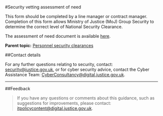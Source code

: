 #Security vetting assessment of need

This form should be completed by a line manager or contract manager. Completion of this form allows Ministry of Justice (MoJ) Group Security to determine the correct level of National Security Clearance.

The assessment of need document is available [here](./gs/security-vetting-assessment-need.doc).

**Parent topic:** [Personnel security clearances](https://security-guidance.service.justice.gov.uk/personnel-security-clearances/)

##Contact details

For any further questions relating to security, contact: [security@justice.gov.uk](mailto:security@justice.gov.uk), or for cyber security advice, contact the Cyber Assistance Team: [CyberConsultancy@digital.justice.gov.uk](mailto:CyberConsultancy@digital.justice.gov.uk).

---

##Feedback

> If you have any questions or comments about this guidance, such as suggestions for improvements, please contact: [itpolicycontent@digital.justice.gov.uk](mailto:itpolicycontent@digital.justice.gov.uk).

